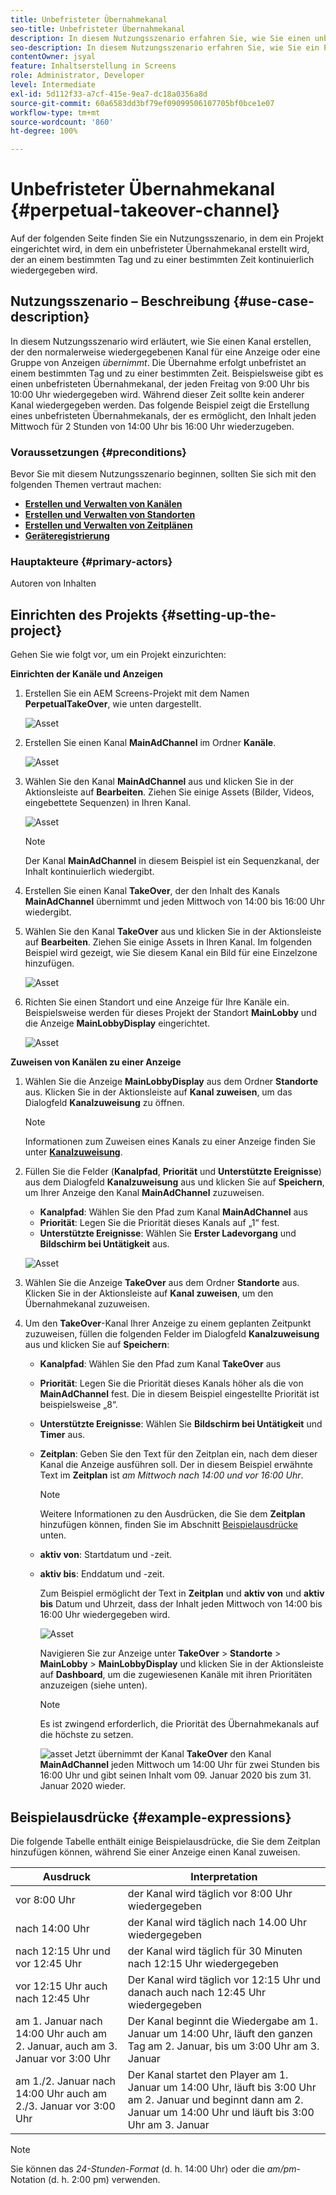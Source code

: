 ```yaml
---
title: Unbefristeter Übernahmekanal
seo-title: Unbefristeter Übernahmekanal
description: In diesem Nutzungsszenario erfahren Sie, wie Sie einen unbefristeten Übernahmekanal erstellen.
seo-description: In diesem Nutzungsszenario erfahren Sie, wie Sie ein Projekt einrichten, in dem ein unbefristeter Übernahmekanal erstellt wird, der an einem bestimmten Tag und zu einer bestimmten Zeit kontinuierlich wiedergegeben wird.
contentOwner: jsyal
feature: Inhaltserstellung in Screens
role: Administrator, Developer
level: Intermediate
exl-id: 5d112f33-a7cf-415e-9ea7-dc18a0356a8d
source-git-commit: 60a6583dd3bf79ef09099506107705bf0bce1e07
workflow-type: tm+mt
source-wordcount: '860'
ht-degree: 100%

---
```


# Unbefristeter Übernahmekanal {#perpetual-takeover-channel}

Auf der folgenden Seite finden Sie ein Nutzungsszenario, in dem ein Projekt eingerichtet wird, in dem ein unbefristeter Übernahmekanal erstellt wird, der an einem bestimmten Tag und zu einer bestimmten Zeit kontinuierlich wiedergegeben wird.

## Nutzungsszenario – Beschreibung {#use-case-description}

In diesem Nutzungsszenario wird erläutert, wie Sie einen Kanal erstellen, der den normalerweise wiedergegebenen Kanal für eine Anzeige oder eine Gruppe von Anzeigen *übernimmt*. Die Übernahme erfolgt unbefristet an einem bestimmten Tag und zu einer bestimmten Zeit.
Beispielsweise gibt es einen unbefristeten Übernahmekanal, der jeden Freitag von 9:00 Uhr bis 10:00 Uhr wiedergegeben wird. Während dieser Zeit sollte kein anderer Kanal wiedergegeben werden. Das folgende Beispiel zeigt die Erstellung eines unbefristeten Übernahmekanals, der es ermöglicht, den Inhalt jeden Mittwoch für 2 Stunden von 14:00 Uhr bis 16:00 Uhr wiederzugeben.

### Voraussetzungen {#preconditions}

Bevor Sie mit diesem Nutzungsszenario beginnen, sollten Sie sich mit den folgenden Themen vertraut machen:

* **[Erstellen und Verwalten von Kanälen](managing-channels.md)**
* **[Erstellen und Verwalten von Standorten](managing-locations.md)**
* **[Erstellen und Verwalten von Zeitplänen](managing-schedules.md)**
* **[Geräteregistrierung](device-registration.md)**

### Hauptakteure {#primary-actors}

Autoren von Inhalten

## Einrichten des Projekts {#setting-up-the-project}

Gehen Sie wie folgt vor, um ein Projekt einzurichten:

**Einrichten der Kanäle und Anzeigen**

1. Erstellen Sie ein AEM Screens-Projekt mit dem Namen **PerpetualTakeOver**, wie unten dargestellt.

   ![Asset](assets/p_usecase1.png)

1. Erstellen Sie einen Kanal **MainAdChannel** im Ordner **Kanäle**.

   ![Asset](assets/p_usecase2.png)

1. Wählen Sie den Kanal **MainAdChannel** aus und klicken Sie in der Aktionsleiste auf **Bearbeiten**. Ziehen Sie einige Assets (Bilder, Videos, eingebettete Sequenzen) in Ihren Kanal.

   ![Asset](assets/p_usecase3.png)


   >[!NOTE]
   >Der Kanal **MainAdChannel** in diesem Beispiel ist ein Sequenzkanal, der Inhalt kontinuierlich wiedergibt.

1. Erstellen Sie einen Kanal **TakeOver**, der den Inhalt des Kanals **MainAdChannel** übernimmt und jeden Mittwoch von 14:00 bis 16:00 Uhr wiedergibt.

1. Wählen Sie den Kanal **TakeOver** aus und klicken Sie in der Aktionsleiste auf **Bearbeiten**. Ziehen Sie einige Assets in Ihren Kanal. Im folgenden Beispiel wird gezeigt, wie Sie diesem Kanal ein Bild für eine Einzelzone hinzufügen.

   ![Asset](assets/p_usecase4.png)

1. Richten Sie einen Standort und eine Anzeige für Ihre Kanäle ein. Beispielsweise werden für dieses Projekt der Standort **MainLobby** und die Anzeige **MainLobbyDisplay** eingerichtet.

   ![Asset](assets/p_usecase5.png)

**Zuweisen von Kanälen zu einer Anzeige**

1. Wählen Sie die Anzeige **MainLobbyDisplay** aus dem Ordner **Standorte** aus. Klicken Sie in der Aktionsleiste auf **Kanal zuweisen**, um das Dialogfeld **Kanalzuweisung** zu öffnen.

   >[!NOTE]
   >Informationen zum Zuweisen eines Kanals zu einer Anzeige finden Sie unter **[Kanalzuweisung](channel-assignment.md)**.

1. Füllen Sie die Felder (**Kanalpfad**, **Priorität** und **Unterstützte Ereignisse**) aus dem Dialogfeld **Kanalzuweisung** aus und klicken Sie auf **Speichern**, um Ihrer Anzeige den Kanal **MainAdChannel** zuzuweisen.

   * **Kanalpfad**: Wählen Sie den Pfad zum Kanal **MainAdChannel** aus
   * **Priorität**: Legen Sie die Priorität dieses Kanals auf „1“ fest.
   * **Unterstützte Ereignisse**: Wählen Sie **Erster Ladevorgang** und **Bildschirm bei Untätigkeit** aus.

   ![Asset](assets/p_usecase6.png)

1. Wählen Sie die Anzeige **TakeOver** aus dem Ordner **Standorte** aus. Klicken Sie in der Aktionsleiste auf **Kanal zuweisen**, um den Übernahmekanal zuzuweisen.

1. Um den **TakeOver**-Kanal Ihrer Anzeige zu einem geplanten Zeitpunkt zuzuweisen, füllen die folgenden Felder im Dialogfeld **Kanalzuweisung** aus und klicken Sie auf **Speichern**:

   * **Kanalpfad**: Wählen Sie den Pfad zum Kanal **TakeOver** aus
   * **Priorität**: Legen Sie die Priorität dieses Kanals höher als die von **MainAdChannel** fest. Die in diesem Beispiel eingestellte Priorität ist beispielsweise „8“.
   * **Unterstützte Ereignisse**: Wählen Sie **Bildschirm bei Untätigkeit** und **Timer** aus.
   * **Zeitplan**: Geben Sie den Text für den Zeitplan ein, nach dem dieser Kanal die Anzeige ausführen soll. Der in diesem Beispiel erwähnte Text im **Zeitplan** ist *am Mittwoch nach 14:00 und vor 16:00 Uhr*.

      >[!NOTE]
      >Weitere Informationen zu den Ausdrücken, die Sie dem **Zeitplan** hinzufügen können, finden Sie im Abschnitt [Beispielausdrücke](#example-expressions) unten.
   * **aktiv von**: Startdatum und -zeit.
   * **aktiv bis**: Enddatum und -zeit.

      Zum Beispiel ermöglicht der Text in **Zeitplan** und **aktiv von** und **aktiv bis** Datum und Uhrzeit, dass der Inhalt jeden Mittwoch von 14:00 bis 16:00 Uhr wiedergegeben wird.


      ![Asset](assets/p_usecase7.png)

      Navigieren Sie zur Anzeige unter **TakeOver** > **Standorte** > **MainLobby** > **MainLobbyDisplay** und klicken Sie in der Aktionsleiste auf **Dashboard**, um die zugewiesenen Kanäle mit ihren Prioritäten anzuzeigen (siehe unten).

      >[!NOTE]
      >Es ist zwingend erforderlich, die Priorität des Übernahmekanals auf die höchste zu setzen.

      ![asset](assets/p_usecase8.png)
Jetzt übernimmt der Kanal **TakeOver** den Kanal **MainAdChannel** jeden Mittwoch um 14:00 Uhr für zwei Stunden bis 16:00 Uhr und gibt seinen Inhalt vom 09. Januar 2020 bis zum 31. Januar 2020 wieder.

## Beispielausdrücke {#example-expressions}

Die folgende Tabelle enthält einige Beispielausdrücke, die Sie dem Zeitplan hinzufügen können, während Sie einer Anzeige einen Kanal zuweisen.

| **Ausdruck** | **Interpretation** |
|---|---|
| vor 8:00 Uhr | der Kanal wird täglich vor 8:00 Uhr wiedergegeben |
| nach 14:00 Uhr | der Kanal wird täglich nach 14.00 Uhr wiedergegeben |
| nach 12:15 Uhr und vor 12:45 Uhr | der Kanal wird täglich für 30 Minuten nach 12:15 Uhr wiedergegeben |
| vor 12:15 Uhr auch nach 12:45 Uhr | Der Kanal wird täglich vor 12:15 Uhr und danach auch nach 12:45 Uhr wiedergegeben |
| am 1. Januar nach 14:00 Uhr auch am 2. Januar, auch am 3. Januar vor 3:00 Uhr | Der Kanal beginnt die Wiedergabe am 1. Januar um 14:00 Uhr, läuft den ganzen Tag am 2. Januar, bis um 3:00 Uhr am 3. Januar |
| am 1./2. Januar nach 14:00 Uhr auch am 2./3. Januar vor 3:00 Uhr | Der Kanal startet den Player am 1. Januar um 14:00 Uhr, läuft bis 3:00 Uhr am 2. Januar und beginnt dann am 2. Januar um 14:00 Uhr und läuft bis 3:00 Uhr am 3. Januar |

>[!NOTE]
>
>Sie können das _24-Stunden-Format_ (d. h. 14:00 Uhr) oder die *am/pm*-Notation (d. h. 2:00 pm) verwenden.
